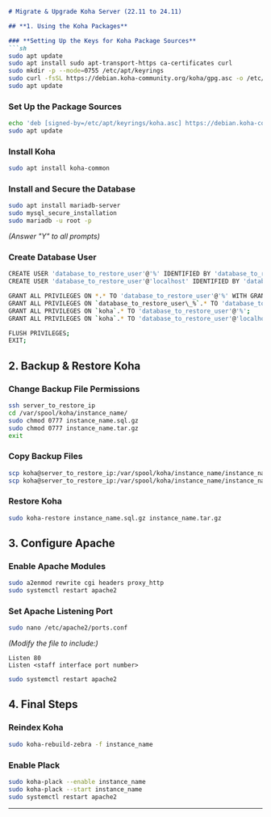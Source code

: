 ```markdown
# Migrate & Upgrade Koha Server (22.11 to 24.11)

## **1. Using the Koha Packages**

### **Setting Up the Keys for Koha Package Sources**
```sh
sudo apt update
sudo apt install sudo apt-transport-https ca-certificates curl
sudo mkdir -p --mode=0755 /etc/apt/keyrings
sudo curl -fsSL https://debian.koha-community.org/koha/gpg.asc -o /etc/apt/keyrings/koha.asc
sudo apt update
```

### **Set Up the Package Sources**
```sh
echo 'deb [signed-by=/etc/apt/keyrings/koha.asc] https://debian.koha-community.org/koha 22.11 main' | sudo tee /etc/apt/sources.list.d/koha.list
sudo apt update
```

### **Install Koha**
```sh
sudo apt install koha-common
```

### **Install and Secure the Database**
```sh
sudo apt install mariadb-server
sudo mysql_secure_installation
sudo mariadb -u root -p
```
_(Answer "Y" to all prompts)_

### **Create Database User**
```sh
CREATE USER 'database_to_restore_user'@'%' IDENTIFIED BY 'database_to_restore_user_password';
CREATE USER 'database_to_restore_user'@'localhost' IDENTIFIED BY 'database_to_restore_user_password';

GRANT ALL PRIVILEGES ON *.* TO 'database_to_restore_user'@'%' WITH GRANT OPTION;
GRANT ALL PRIVILEGES ON `database_to_restore_user\_%`.* TO 'database_to_restore_user'@'%';
GRANT ALL PRIVILEGES ON `koha`.* TO 'database_to_restore_user'@'%';
GRANT ALL PRIVILEGES ON `koha`.* TO 'database_to_restore_user'@'localhost';

FLUSH PRIVILEGES;
EXIT;
```

## **2. Backup & Restore Koha**

### **Change Backup File Permissions**
```sh
ssh server_to_restore_ip
cd /var/spool/koha/instance_name/
sudo chmod 0777 instance_name.sql.gz
sudo chmod 0777 instance_name.tar.gz
exit
```

### **Copy Backup Files**
```sh
scp koha@server_to_restore_ip:/var/spool/koha/instance_name/instance_name.sql.gz .
scp koha@server_to_restore_ip:/var/spool/koha/instance_name/instance_name.tar.gz .
```

### **Restore Koha**
```sh
sudo koha-restore instance_name.sql.gz instance_name.tar.gz
```

## **3. Configure Apache**
### **Enable Apache Modules**
```sh
sudo a2enmod rewrite cgi headers proxy_http
sudo systemctl restart apache2
```

### **Set Apache Listening Port**
```sh
sudo nano /etc/apache2/ports.conf
```
_(Modify the file to include:)_
```
Listen 80
Listen <staff interface port number>
```
```sh
sudo systemctl restart apache2
```

## **4. Final Steps**
### **Reindex Koha**
```sh
sudo koha-rebuild-zebra -f instance_name
```

### **Enable Plack**
```sh
sudo koha-plack --enable instance_name
sudo koha-plack --start instance_name
sudo systemctl restart apache2
```

---
